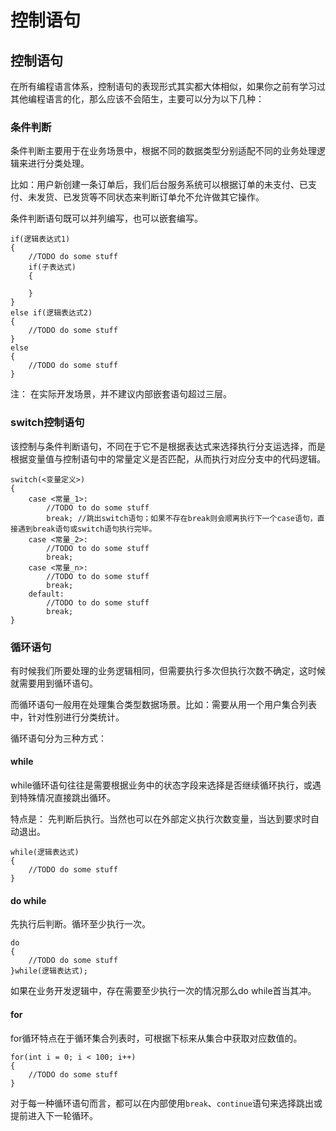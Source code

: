 # 控制语句

## 控制语句
在所有编程语言体系，控制语句的表现形式其实都大体相似，如果你之前有学习过其他编程语言的化，那么应该不会陌生，主要可以分为以下几种：

### 条件判断

条件判断主要用于在业务场景中，根据不同的数据类型分别适配不同的业务处理逻辑来进行分类处理。

比如：用户新创建一条订单后，我们后台服务系统可以根据订单的未支付、已支付、未发货、已发货等不同状态来判断订单允不允许做其它操作。


条件判断语句既可以并列编写，也可以嵌套编写。

```
if(逻辑表达式1)
{
    //TODO do some stuff
    if(子表达式)
    {

    }
}
else if(逻辑表达式2)
{
    //TODO do some stuff
}
else
{
    //TODO do some stuff
}
```

注： 在实际开发场景，并不建议内部嵌套语句超过三层。

### switch控制语句

该控制与条件判断语句，不同在于它不是根据表达式来选择执行分支运选择，而是根据变量值与控制语句中的常量定义是否匹配，从而执行对应分支中的代码逻辑。

```
switch(<变量定义>)
{
    case <常量_1>:
        //TODO to do some stuff
        break; //跳出switch语句；如果不存在break则会顺离执行下一个case语句，直接遇到break语句或switch语句执行完毕。
    case <常量_2>:        
        //TODO to do some stuff
        break;
    case <常量_n>:        
        //TODO to do some stuff
        break;
    default:
        //TODO to do some stuff
        break;
}
```

### 循环语句

有时候我们所要处理的业务逻辑相同，但需要执行多次但执行次数不确定，这时候就需要用到循环语句。

而循环语句一般用在处理集合类型数据场景。比如：需要从用一个用户集合列表中，针对性别进行分类统计。

循环语句分为三种方式：

#### while

while循环语句往往是需要根据业务中的状态字段来选择是否继续循环执行，或遇到特殊情况直接跳出循环。

特点是： 先判断后执行。当然也可以在外部定义执行次数变量，当达到要求时自动退出。

```
while(逻辑表达式)
{
    //TODO do some stuff
}
```

#### do while

先执行后判断。循环至少执行一次。

```
do
{
    //TODO do some stuff
}while(逻辑表达式);
```

如果在业务开发逻辑中，存在需要至少执行一次的情况那么do while首当其冲。

#### for

for循环特点在于循环集合列表时，可根据下标来从集合中获取对应数值的。

```
for(int i = 0; i < 100; i++)
{
    //TODO do some stuff
}
```

对于每一种循环语句而言，都可以在内部使用`break`、`continue`语句来选择跳出或提前进入下一轮循环。
